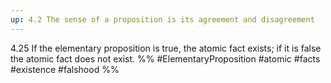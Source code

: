 ```yaml
---
up: 4.2 The sense of a proposition is its agreement and disagreement
---
```

4.25 If the elementary proposition is true, the atomic fact exists; if it is false the atomic fact does not exist.
%%
#ElementaryProposition #atomic #facts #existence #falshood %%